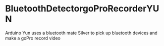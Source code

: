 BluetoothDetectorgoProRecorderYUN
=================================

Arduino Yun uses a bluetooth mate Silver to pick up bluetooth devices and make a goPro record video
